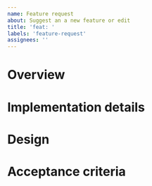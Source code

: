 ```yaml
---
name: Feature request
about: Suggest an a new feature or edit
title: 'feat: '
labels: 'feature-request'
assignees: ''
---
```


<!--
  Thanks for taking the time to file a feature request! Please make sure you've read the "Opening Issues" section of our Contributing Guide:

  https://github.com/Opentrons/opentrons/blob/edge/CONTRIBUTING.md#opening-issues

  To ensure your issue can be addressed quickly, please fill out the sections below to the best of your ability!
-->

# Overview

<!--
  Use this section to describe your issue at a high level. Please include some context about why you want this feature. What would this feature allow you to accomplish? Are there any workarounds you use to partially achieve your goal? Are there any issues you could find that may be related?
-->

# Implementation details

<!--
  List any implementation steps, specs, or links to docs here.
-->

# Design

<!--
 Attach design images here or link to applicable Zeplin files.
-->

# Acceptance criteria

<!--
 A checklist of requirements and/or testing steps that must be complete before this feature is considered complete. This can also be used as a testing plan for associated PRs.
-->
